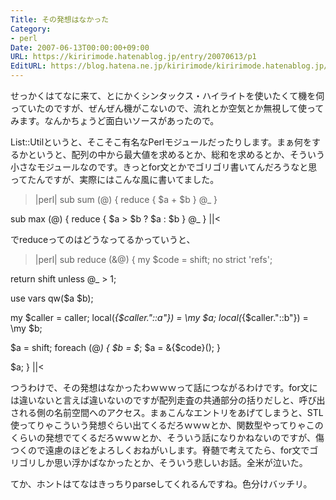 ```yaml
---
Title: その発想はなかった
Category:
- perl
Date: 2007-06-13T00:00:00+09:00
URL: https://kiririmode.hatenablog.jp/entry/20070613/p1
EditURL: https://blog.hatena.ne.jp/kiririmode/kiririmode.hatenablog.jp/atom/entry/8454420450078217238
---
```



せっかくはてなに来て、とにかくシンタックス・ハイライトを使いたくて機を伺っていたのですが、ぜんぜん機がこないので、流れとか空気とか無視して使ってみます。なんかちょうど面白いソースがあったので。


List::Utilというと、そこそこ有名なPerlモジュールだったりします。まぁ何をするかというと、配列の中から最大値を求めるとか、総和を求めるとか、そういう小さなモジュールなのです。きっとfor文とかでゴリゴリ書いてんだろうなと思ってたんですが、実際にはこんな風に書いてました。

>|perl|
sub sum (@) { reduce { $a + $b } @_ }

sub max (@) { reduce { $a > $b ? $a : $b } @_ }
||<

でreduceってのはどうなってるかっていうと、

>|perl|
sub reduce (&@) {
  my $code = shift;
  no strict 'refs';

  return shift unless @_ > 1;

  use vars qw($a $b);

  my $caller = caller;
  local(*{$caller."::a"}) = \my $a;
  local(*{$caller."::b"}) = \my $b;

  $a = shift;
  foreach (@_) {
    $b = $_;
    $a = &{$code}();
  }

  $a;
}
||<

つうわけで、その発想はなかったわｗｗｗって話につながるわけです。for文には違いないと言えば違いないのですが配列走査の共通部分の括りだしと、呼び出される側の名前空間へのアクセス。まぁこんなエントリをあげてしまうと、STL使ってりゃこういう発想ぐらい出てくるだろｗｗｗとか、関数型やってりゃこのくらいの発想でてくるだろｗｗｗとか、そういう話になりかねないのですが、傷つくので遠慮のほどをよろしくおねがいします。脊髄で考えてたら、for文でゴリゴリしか思い浮かばなかったとか、そういう悲しいお話。全米が泣いた。


てか、ホントはてなはきっちりparseしてくれるんですね。色分けバッチリ。

